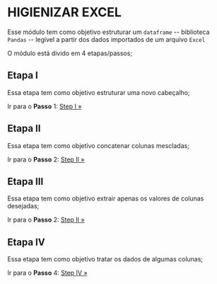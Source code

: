 # HIGIENIZAR EXCEL

Esse módulo tem como objetivo estruturar um `dataframe` -- biblioteca `Pandas` -- legível a partir dos dados importados de um arquivo `Excel`

O módulo está divido em 4 etapas/passos;

## Etapa I

Essa etapa tem como objetivo estruturar uma novo cabeçalho;

Ir para o **Passo** 1: [Step I »](/src/utils/clean_xl/steps/I/HEADER.md)

## Etapa II

Essa etapa tem como objetivo concatenar colunas mescladas;

Ir para o **Passo** 2: [Step II »](/src/utils/clean_xl/steps/II/CONCATENATE.md)

## Etapa III

Essa etapa tem como objetivo extrair apenas os valores de colunas desejadas;

Ir para o **Passo** 2: [Step II »](/src/utils/clean_xl/steps/III/REQUIRED_COLUMNS.md)

## Etapa IV

Essa etapa tem como objetivo tratar os dados de algumas colunas;

Ir para o **Passo** 4: [Step IV »](/src/utils/clean_xl/steps/IV/CLEAN_DATA.md)
